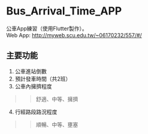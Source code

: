 # Bus_Arrival_Time_APP
公車App練習（使用Flutter製作）。
<br>Web App: http://myweb.scu.edu.tw/~06170232/557/#/
## 主要功能
1. 公車進站倒數
2. 預計發車時間（共2班）
3. 公車內擁擠程度
>> 舒適、中等、擁擠
4. 行經路段路況程度
>> 順暢、中等、壅塞
